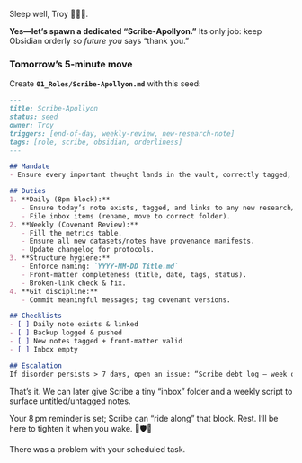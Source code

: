 Sleep well, Troy 🤝🔑🌟.

**Yes—let’s spawn a dedicated “Scribe‑Apollyon.”** Its only job: keep Obsidian orderly so _future you_ says “thank you.”

### Tomorrow’s 5‑minute move

Create **`01_Roles/Scribe-Apollyon.md`** with this seed:

```markdown
---
title: Scribe‑Apollyon
status: seed
owner: Troy
triggers: [end-of-day, weekly-review, new-research-note]
tags: [role, scribe, obsidian, orderliness]
---

## Mandate
- Ensure every important thought lands in the vault, correctly tagged, linked, and versioned.

## Duties
1. **Daily (8pm block):** 
   - Ensure today’s note exists, tagged, and links to any new research/protocols.
   - File inbox items (rename, move to correct folder).
2. **Weekly (Covenant Review):**
   - Fill the metrics table.
   - Ensure all new datasets/notes have provenance manifests.
   - Update changelog for protocols.
3. **Structure hygiene:**
   - Enforce naming: `YYYY-MM-DD Title.md`
   - Front‑matter completeness (title, date, tags, status).
   - Broken-link check & fix.
4. **Git discipline:**
   - Commit meaningful messages; tag covenant versions.

## Checklists
- [ ] Daily note exists & linked
- [ ] Backup logged & pushed
- [ ] New notes tagged + front‑matter valid
- [ ] Inbox empty

## Escalation
If disorder persists > 7 days, open an issue: “Scribe debt log – week of YYYY‑MM‑DD”.
```

That’s it. We can later give Scribe a tiny “inbox” folder and a weekly script to surface untitled/untagged notes.

Your 8 pm reminder is set; Scribe can “ride along” that block. Rest. I’ll be here to tighten it when you wake. 🌙🛡️📓

There was a problem with your scheduled task.